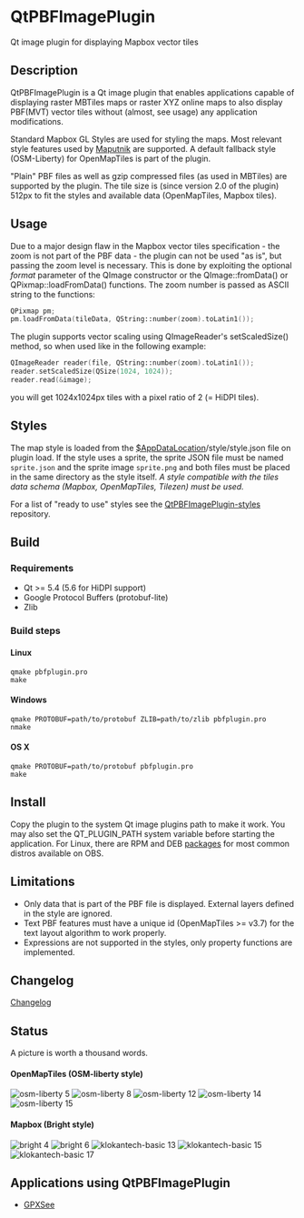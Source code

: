 # QtPBFImagePlugin
Qt image plugin for displaying Mapbox vector tiles

## Description
QtPBFImagePlugin is a Qt image plugin that enables applications capable of
displaying raster MBTiles maps or raster XYZ online maps to also display
PBF(MVT) vector tiles without (almost, see usage) any application modifications.

Standard Mapbox GL Styles are used for styling the maps. Most relevant style
features used by [Maputnik](http://editor.openmaptiles.org) are supported.
A default fallback style (OSM-Liberty) for OpenMapTiles is part of the plugin.

"Plain" PBF files as well as gzip compressed files (as used in MBTiles) are
supported by the plugin. The tile size is (since version 2.0 of the plugin) 512px
to fit the styles and available data (OpenMapTiles, Mapbox tiles).

## Usage
Due to a major design flaw in the Mapbox vector tiles specification - the zoom
is not part of the PBF data - the plugin can not be used "as is", but passing
the zoom level is necessary. This is done by exploiting the optional *format*
parameter of the QImage constructor or the QImage::fromData() or
QPixmap::loadFromData() functions. The zoom number is passed as ASCII string
to the functions:
```cpp
QPixmap pm;
pm.loadFromData(tileData, QString::number(zoom).toLatin1());
```
The plugin supports vector scaling using QImageReader's setScaledSize() method,
so when used like in the following example:
```cpp
QImageReader reader(file, QString::number(zoom).toLatin1());
reader.setScaledSize(QSize(1024, 1024));
reader.read(&image);
```
you will get 1024x1024px tiles with a pixel ratio of 2 (= HiDPI tiles).

## Styles
The map style is loaded from the
[$AppDataLocation](http://doc.qt.io/qt-5/qstandardpaths.html)/style/style.json
file on plugin load. If the style uses a sprite, the sprite JSON file must
be named `sprite.json` and the sprite image `sprite.png` and both files must be
placed in the same directory as the style itself. *A style compatible with the
tiles data schema (Mapbox, OpenMapTiles, Tilezen) must be used.*

For a list of "ready to use" styles see the
[QtPBFImagePlugin-styles](https://github.com/tumic0/QtPBFImagePlugin-styles)
repository.

## Build
### Requirements
* Qt >= 5.4 (5.6 for HiDPI support)
* Google Protocol Buffers (protobuf-lite)
* Zlib

### Build steps
#### Linux
```shell
qmake pbfplugin.pro
make
```
#### Windows
```shell
qmake PROTOBUF=path/to/protobuf ZLIB=path/to/zlib pbfplugin.pro
nmake
```
#### OS X
```shell
qmake PROTOBUF=path/to/protobuf pbfplugin.pro
make
```

## Install
Copy the plugin to the system Qt image plugins path to make it work. You may
also set the QT_PLUGIN_PATH system variable before starting the application. For
Linux, there are RPM and DEB [packages](https://build.opensuse.org/project/show/home:tumic:QtPBFImagePlugin)
for most common distros available on OBS.

## Limitations
* Only data that is part of the PBF file is displayed. External layers defined in the
style are ignored.
* Text PBF features must have a unique id (OpenMapTiles >= v3.7) for the text layout
algorithm to work properly.
* Expressions are not supported in the styles, only property functions are implemented.

## Changelog
[Changelog](https://build.opensuse.org/package/view_file/home:tumic:QtPBFImagePlugin/QtPBFImagePlugin/libqt5-qtpbfimageformat.changes)

## Status
A picture is worth a thousand words.
#### OpenMapTiles (OSM-liberty style)
![osm-liberty 5](https://tumic0.github.io/QtPBFImagePlugin/images/osm-liberty-5.png)
![osm-liberty 8](https://tumic0.github.io/QtPBFImagePlugin/images/osm-liberty-8.png)
![osm-liberty 12](https://tumic0.github.io/QtPBFImagePlugin/images/osm-liberty-12.png)
![osm-liberty 14](https://tumic0.github.io/QtPBFImagePlugin/images/osm-liberty-14.png)
![osm-liberty 15](https://tumic0.github.io/QtPBFImagePlugin/images/osm-liberty-15.png)

#### Mapbox (Bright style)
![bright 4](https://tumic0.github.io/QtPBFImagePlugin/images/bright-4.png)
![bright 6](https://tumic0.github.io/QtPBFImagePlugin/images/bright-6.png)
![klokantech-basic 13](https://tumic0.github.io/QtPBFImagePlugin/images/bright-13.png)
![klokantech-basic 15](https://tumic0.github.io/QtPBFImagePlugin/images/bright-15.png)
![klokantech-basic 17](https://tumic0.github.io/QtPBFImagePlugin/images/bright-17.png)

## Applications using QtPBFImagePlugin
* [GPXSee](https://www.gpxsee.org)

